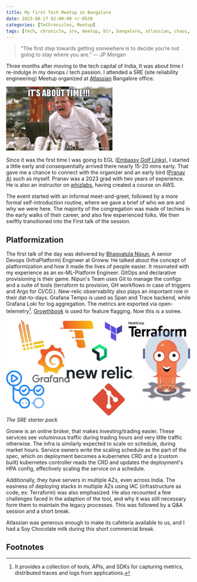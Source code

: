 ```yaml
---
title: My first Tech Meetup in Bangalore
date: 2023-08-27 02:00:00 +/-0530
categories: [TeChronicles, Meetup]
tags: [tech, chronicle, sre, meetup, blr, bangalore, atlassian, chaos, platformization]     # TAG names should always be lowercase
---
```


> “The first step towards getting somewhere is to decide you’re not going to stay where you are.” — JP Morgan



Three months after moving to the tech capital of India, It was about time I re-indulge in my devops / tech passion.  I attended a SRE (site reliability engineering) Meetup organized at [Atlassian](https://www.atlassian.com/) Bangalore office.

![Its about time](/assets/img/memes/its_abt_time.jpeg)

Since it was the first time I was going to EGL ([Embassy Golf Links](https://goo.gl/maps/M5XKBNPM4zdLocna8)), I started a little early and consequentially arrived there nearly 15-20 mins early. That gave me a chance to connect with the organizer and an early bird ([Pranav A](https://www.linkedin.com/in/pranav-a-a029921b1/)) such as myself.  Pranav was a 2023 grad with two years of experience.  He is also an instructor on [whizlabs](https://www.whizlabs.com/), having created a course on AWS.

The event started with an informal meet-and-greet, followed by a more formal self-introduction routine, where we gave a brief of who we are and why we were here. The majority of the congregation was made of techies in the early walks of their career, and also few experienced folks.  We then swiftly transitioned into the First talk of the session. 

## Platformization

The first talk of the day was delivered by [Bhagvatula Nipun](https://www.linkedin.com/in/bhagvatulanipun/), A senior Devops (InfraPlatform) Engineer at Groww.  He talked about the concept of platformization and how it made the lives of people easier. It resonated with my experience as an ex-ML-Platform Engineer.  GitOps and declarative provisioning is their game. Nipun's Team uses Git to manage the configs and a suite of tools (terraform to provision, GH workflows in case of triggers and Argo for CI/CD.). New-relic observability also plays an important role in their dat-to-days. Grafana Tempo is used as Span and Trace backend, while Grafana Loki for log aggregation.  The metrics are exported via open-telemetry[^otel].  [Growthbook](https://www.growthbook.io/) is used for feature flagging.  Now this is a soiree.

![just a few devops tools](/assets/img/memes/lgoos_sre_8-23.jpg)
_The SRE starter pack_

Groww is an online broker, that makes investing/trading easier.  These services see voluminous traffic during trading hours and very little traffic otherwise.  The infra is similarly expected to scale on schedule, during market hours.  Service owners write the scaling schedule as the part of the spec, which on deployment becomes a kubernetes CRD and a (custom built) kubernetes controller reads the CRD and updates the deployment's HPA config, effectively scaling the service on a schedule.

Additionally, they have servers in multiple AZs, even across India. The easiness of deploying stacks in multiple AZs using IAC (infrastructure as code, ex: Terraform) was also emphasized.  He also recounted a few challenges faced in the adaption of the tool, and why it was still necessary form them to maintain the legacy processes. This was followed by a Q&A session and a short break.  
<!-- (Note to self, I really should read more about multi-AZ deployments and reliability + consistency guarantees for the same ) -->

Atlassian was generous enough to make its cafeteria available to us, and I had a Soy Chocolate milk during this short commercial break.








## Footnotes
[^otel]:  It provides a collection of tools, APIs, and SDKs for capturing metrics, distributed traces and logs from applications.
